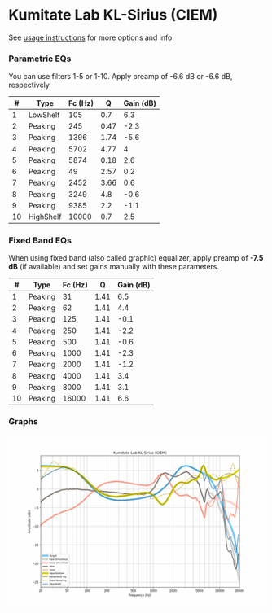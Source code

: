 # Kumitate Lab KL-Sirius (CIEM)
See [usage instructions](https://github.com/jaakkopasanen/AutoEq#usage) for more options and info.

### Parametric EQs
You can use filters 1-5 or 1-10. Apply preamp of -6.6 dB or -6.6 dB, respectively.

|   # | Type      |   Fc (Hz) |    Q |   Gain (dB) |
|-----|-----------|-----------|------|-------------|
|   1 | LowShelf  |       105 | 0.7  |         6.3 |
|   2 | Peaking   |       245 | 0.47 |        -2.3 |
|   3 | Peaking   |      1396 | 1.74 |        -5.6 |
|   4 | Peaking   |      5702 | 4.77 |         4   |
|   5 | Peaking   |      5874 | 0.18 |         2.6 |
|   6 | Peaking   |        49 | 2.57 |         0.2 |
|   7 | Peaking   |      2452 | 3.66 |         0.6 |
|   8 | Peaking   |      3249 | 4.8  |        -0.6 |
|   9 | Peaking   |      9385 | 2.2  |        -1.1 |
|  10 | HighShelf |     10000 | 0.7  |         2.5 |

### Fixed Band EQs
When using fixed band (also called graphic) equalizer, apply preamp of **-7.5 dB** (if available) and set gains manually with these parameters.

|   # | Type    |   Fc (Hz) |    Q |   Gain (dB) |
|-----|---------|-----------|------|-------------|
|   1 | Peaking |        31 | 1.41 |         6.5 |
|   2 | Peaking |        62 | 1.41 |         4.4 |
|   3 | Peaking |       125 | 1.41 |        -0.1 |
|   4 | Peaking |       250 | 1.41 |        -2.2 |
|   5 | Peaking |       500 | 1.41 |        -0.6 |
|   6 | Peaking |      1000 | 1.41 |        -2.3 |
|   7 | Peaking |      2000 | 1.41 |        -1.2 |
|   8 | Peaking |      4000 | 1.41 |         3.4 |
|   9 | Peaking |      8000 | 1.41 |         3.1 |
|  10 | Peaking |     16000 | 1.41 |         6.6 |

### Graphs
![](./Kumitate%20Lab%20KL-Sirius%20(CIEM).png)
